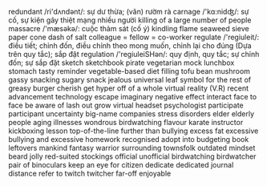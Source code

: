 redundant /ri'dʌndənt/: sự dư thừa; (văn) rườm rà
carnage /'kɑ:nidʤ/: sự cố, sự kiện gây thiệt mạng nhiều người killing of a large number of people 
massacre /'mæsəkə/: cuộc thảm sát (cố ý)
kindling 
flame
seaweed 
sieve
paper cone
dash of salt
colleague = fellow = co-worker
regulate /'regiuleit/: điều tiết; chỉnh đốn, điều chỉnh theo mong muốn, chỉnh lại cho đúng (Dựa trên quy tắc); sắp đặt
regulation /'regiuleiSHən/: quy định, quy tắc; sự chỉnh đốn; sự sắp đặt
sketch
sketchbook 
pirate
vegetarian
mock
lunchbox
stomach
tasty reminder
vegetable-based
diet
filling
tofu
bean
mushroom
gassy
snacking
sugary snack
jealous
universal leaf symbol
for the rest of
greasy burger
cherish
get hyper off of
a whole
virtual reality (V.R)
recent advancement technology
escape 
imaginary 
negative effect
interact
face to face
be aware of
lash out
grow
virtual headset
psychologist
participate
participant
uncertainty
big-name companies 
stress disorders
elder
elderly people
aging
illnesses
wondrous
birdwatching 
flavour
karate instructor
kickboxing lesson
top-of-the-line
further than
bullying 
excess fat
excessive 
bullying and excessive homework
recognised
adopt into
budgeting book
leftovers
mankind
fantasy
warrior
surrounding
townsfolk
outdated 
mindset 
beard 
jolly
red-suited
stockings
official 
unofficial 
birdwatching 
birdwatcher 
pair of
binoculars 
keep an eye for
citizen
dedicate
dedicated
journal
distance
refer to
twitch
twitcher
far-off
enjoyable